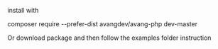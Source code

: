 
install with 

composer require --prefer-dist avangdev/avang-php dev-master

Or download package and then follow the examples folder instruction
